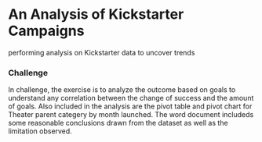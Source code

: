 # An Analysis of Kickstarter Campaigns
performing analysis on Kickstarter data to uncover trends
### Challenge
In challenge, the exercise is to analyze the outcome based on goals to understand any correlation between the change of success and the amount of goals. Also included in the analysis are the pivot table and pivot chart for Theater parent categery by month launched. The word document includeds some reasonable conclusions drawn from the dataset as well as the limitation observed.
